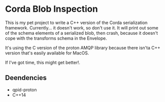 # Corda Blob Inspection

This is my pet project to write a C++ version of the Corda serialization framework. Currently... it doesn't work, so don't use it. It will print out some of the schema elements of a serialized blob, then crash, because it doesn't
cope with the transforms schema in the Envelope.

It's using the C version of the proton AMQP library because there isn'ta C++ version that's easily available for
MacOS.

If I've got time, this might get better!.

## Deendencies

 * qpid-proton
 * C++14


